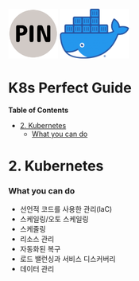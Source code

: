 <p float="left">
    <img src="Images/PIN.png" alt="PINLAB" height="100">
    <img src="Images/docker.png" alt="docker" height="100">
</p>

# K8s Perfect Guide

**Table of Contents**
* [2. Kubernetes](#2-kubernetes)
  * [What you can do](#what-you-can-do)

# 2. Kubernetes
### What you can do
* 선언적 코드를 사용한 관리(laC)
* 스케일링/오토 스케일링
* 스케줄링
* 리소스 관리
* 자동화된 복구
* 로드 밸런싱과 서비스 디스커버리
* 데이터 관리